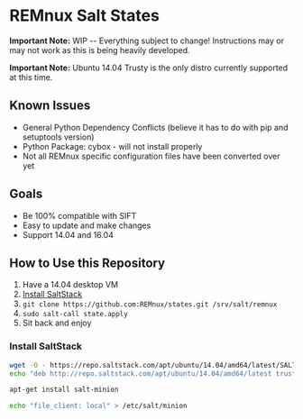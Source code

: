 # REMnux Salt States

**Important Note:** WIP -- Everything subject to change! Instructions may or may not work as this is being heavily developed.

**Important Note:** Ubuntu 14.04 Trusty is the only distro currently supported at this time.

## Known Issues

* General Python Dependency Conflicts (believe it has to do with pip and setuptools version)
* Python Package: cybox - will not install properly
* Not all REMnux specific configuration files have been converted over yet

## Goals

* Be 100% compatible with SIFT
* Easy to update and make changes
* Support 14.04 and 16.04

## How to Use this Repository

1. Have a 14.04 desktop VM
2. [Install SaltStack](#install-saltstack)
3. `git clone https://github.com:REMnux/states.git /srv/salt/remnux`
4. `sudo salt-call state.apply`
5. Sit back and enjoy

### Install SaltStack

```bash
wget -O - https://repo.saltstack.com/apt/ubuntu/14.04/amd64/latest/SALTSTACK-GPG-KEY.pub | sudo apt-key add -
echo "deb http://repo.saltstack.com/apt/ubuntu/14.04/amd64/latest trusty main" | tee /etc/apt/sources.list.d/saltstack.list

apt-get install salt-minion

echo "file_client: local" > /etc/salt/minion
```
